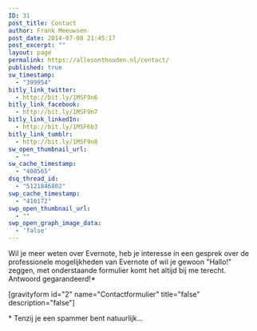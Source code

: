 ```yaml
---
ID: 31
post_title: Contact
author: Frank Meeuwsen
post_date: 2014-07-08 21:45:17
post_excerpt: ""
layout: page
permalink: https://allesonthouden.nl/contact/
published: true
sw_timestamp:
  - "399954"
bitly_link_twitter:
  - http://bit.ly/1MSF9n6
bitly_link_facebook:
  - http://bit.ly/1MSF9n7
bitly_link_linkedIn:
  - http://bit.ly/1MSF6b3
bitly_link_tumblr:
  - http://bit.ly/1MSF9n8
sw_open_thumbnail_url:
  - ""
sw_cache_timestamp:
  - "408565"
dsq_thread_id:
  - "5121846802"
swp_cache_timestamp:
  - "410172"
swp_open_thumbnail_url:
  - ""
swp_open_graph_image_data:
  - 'false'
---
```

Wil je meer weten over Evernote, heb je interesse in een gesprek over de professionele mogelijkheden van Evernote of wil je gewoon "Hallo!" zeggen, met onderstaande formulier komt het altijd bij me terecht. Antwoord gegarandeerd!*

[gravityform id="2" name="Contactformulier" title="false" description="false"]

* Tenzij je een spammer bent natuurlijk...
